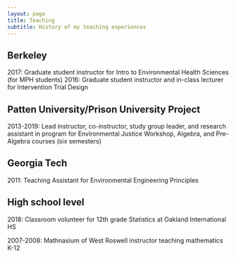 ```yaml
---
layout: page
title: Teaching
subtitle: History of my teaching experiences
---
```


## Berkeley

2017: Graduate student instructor for Intro to Environmental Health Sciences (for MPH students)
2016: Graduate student instructor and in-class lecturer for Intervention Trial Design

## Patten University/Prison University Project

2013-2019: Lead instructor, co-instructor, study group leader, and research assistant in program for Environmental Justice Workshop, Algebra, and Pre-Algebra courses (six semesters)

## Georgia Tech

2011: Teaching Assistant for Environmental Engineering Principles

## High school level

2018: Classroom volunteer for 12th grade Statistics at Oakland International HS

2007-2008: Mathnasium of West Roswell instructor teaching mathematics K-12


